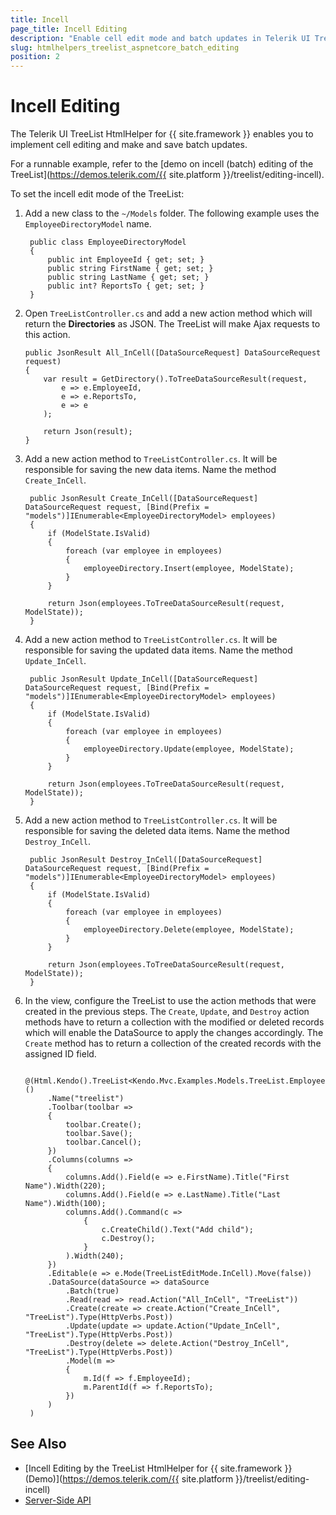 ```yaml
---
title: Incell
page_title: Incell Editing
description: "Enable cell edit mode and batch updates in Telerik UI TreeList HtmlHelper for {{ site.framework }}."
slug: htmlhelpers_treelist_aspnetcore_batch_editing
position: 2
---
```


# Incell Editing

The Telerik UI TreeList HtmlHelper for {{ site.framework }} enables you to implement cell editing and make and save batch updates.

For a runnable example, refer to the [demo on incell (batch) editing of the TreeList](https://demos.telerik.com/{{ site.platform }}/treelist/editing-incell).

To set the incell edit mode of the TreeList:

1. Add a new class to the `~/Models` folder. The following example uses the `EmployeeDirectoryModel` name.

        public class EmployeeDirectoryModel
        {
            public int EmployeeId { get; set; }
            public string FirstName { get; set; }
            public string LastName { get; set; }
            public int? ReportsTo { get; set; }
        }

1.  Open `TreeListController.cs` and add a new action method which will return the **Directories** as JSON. The TreeList will make Ajax requests to this action.

        public JsonResult All_InCell([DataSourceRequest] DataSourceRequest request)
        {
            var result = GetDirectory().ToTreeDataSourceResult(request,
                e => e.EmployeeId,
                e => e.ReportsTo,
                e => e
            );

            return Json(result);
        }

1. Add a new action method to `TreeListController.cs`. It will be responsible for saving the new data items. Name the method `Create_InCell`.

        public JsonResult Create_InCell([DataSourceRequest] DataSourceRequest request, [Bind(Prefix = "models")]IEnumerable<EmployeeDirectoryModel> employees)
        {
            if (ModelState.IsValid)
            {
                foreach (var employee in employees)
                {
                    employeeDirectory.Insert(employee, ModelState);
                }
            }

            return Json(employees.ToTreeDataSourceResult(request, ModelState));
        }

1. Add a new action method to `TreeListController.cs`. It will be responsible for saving the updated data items. Name the method `Update_InCell`.

        public JsonResult Update_InCell([DataSourceRequest] DataSourceRequest request, [Bind(Prefix = "models")]IEnumerable<EmployeeDirectoryModel> employees)
        {
            if (ModelState.IsValid)
            {
                foreach (var employee in employees)
                {
                    employeeDirectory.Update(employee, ModelState);
                }
            }

            return Json(employees.ToTreeDataSourceResult(request, ModelState));
        }

1. Add a new action method to `TreeListController.cs`. It will be responsible for saving the deleted data items. Name the method `Destroy_InCell`.

        public JsonResult Destroy_InCell([DataSourceRequest] DataSourceRequest request, [Bind(Prefix = "models")]IEnumerable<EmployeeDirectoryModel> employees)
        {
            if (ModelState.IsValid)
            {
                foreach (var employee in employees)
                {
                    employeeDirectory.Delete(employee, ModelState);
                }
            }

            return Json(employees.ToTreeDataSourceResult(request, ModelState));
        }

1. In the view, configure the TreeList to use the action methods that were created in the previous steps. The `Create`, `Update`, and `Destroy` action methods have to return a collection with the modified or deleted records which will enable the DataSource to apply the changes accordingly. The `Create` method has to return a collection of the created records with the assigned ID field.

        @(Html.Kendo().TreeList<Kendo.Mvc.Examples.Models.TreeList.EmployeeDirectoryModel>()
            .Name("treelist")
            .Toolbar(toolbar =>
            {
                toolbar.Create();
                toolbar.Save();
                toolbar.Cancel();
            })
            .Columns(columns =>
            {
                columns.Add().Field(e => e.FirstName).Title("First Name").Width(220);
                columns.Add().Field(e => e.LastName).Title("Last Name").Width(100);
                columns.Add().Command(c =>
                    {
                        c.CreateChild().Text("Add child");
                        c.Destroy();
                    }
                ).Width(240);
            })
            .Editable(e => e.Mode(TreeListEditMode.InCell).Move(false))
            .DataSource(dataSource => dataSource
                .Batch(true)
                .Read(read => read.Action("All_InCell", "TreeList"))
                .Create(create => create.Action("Create_InCell", "TreeList").Type(HttpVerbs.Post))
                .Update(update => update.Action("Update_InCell", "TreeList").Type(HttpVerbs.Post))
                .Destroy(delete => delete.Action("Destroy_InCell", "TreeList").Type(HttpVerbs.Post))
                .Model(m =>
                {
                    m.Id(f => f.EmployeeId);
                    m.ParentId(f => f.ReportsTo);
                })
            )
        )

## See Also

* [Incell Editing by the TreeList HtmlHelper for {{ site.framework }} (Demo)](https://demos.telerik.com/{{ site.platform }}/treelist/editing-incell)
* [Server-Side API](/api/treelist)
